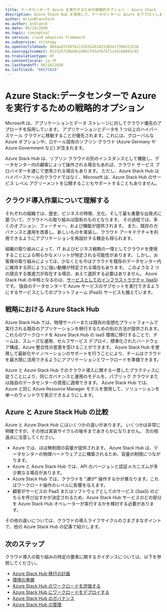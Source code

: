 ```yaml
---
title: データセンターで Azure を実行するための戦略的オプション - Azure Stack
description: Azure Stack Hub を使用して、データセンターに Azure をデプロイします。
author: BrianBlanchard
ms.author: brblanch
ms.date: 05/19/2020
ms.topic: conceptual
ms.service: cloud-adoption-framework
ms.subservice: strategy
ms.openlocfilehash: 9684ad72587b1132632a53d15385e2f396311536
ms.sourcegitcommit: 011525720bd9e2d9bcf03a76f371c4fc68092c45
ms.translationtype: HT
ms.contentlocale: ja-JP
ms.lasthandoff: 08/18/2020
ms.locfileid: "88575028"
---
```

# <a name="azure-stack-a-strategic-option-for-running-azure-in-your-datacenter"></a>Azure Stack:データセンターで Azure を実行するための戦略的オプション

Microsoft は、アプリケーションとデータ ストレージに対してクラウド優先のアプローチを採用しています。 アプリケーションとデータを 1 つ以上のハイパースケール クラウドに移動することが優先されます。これには、グローバルな Azure オプションや、ロケール固有のソブリン クラウド (Azure Germany や Azure Government など) が含まれます。

Azure Stack Hub は、ソブリン クラウドの別のインスタンスとして機能し、データセンター内の顧客によって操作される場合もあれば、クラウド サービス プロバイダーを通じて使用される場合もあります。 ただし、Azure Stack Hub はハイパースケールのクラウドではなく、Microsoft は、Azure Stack Hub のサービス レベル アグリーメントを公開することもサポートすることもありません。

## <a name="understand-your-cloud-journey"></a>クラウド導入作業について理解する

それぞれの組織では、歴史、ビジネスの特徴、文化、そして最も重要な出発点に基づいて、クラウドへの取り組みは固有のものとなります。 その過程では、多くのオプション、フィーチャー、および機能が提供されます。 また、既存のガバナンスと運用を改善し、新しいものを実装し、クラウド アーキテクチャを利用できるようにアプリケーションを再設計する機会も得られます。

組織の取り組みによって、IT およびビジネス戦略の一環としてクラウドを使用することによる明らかなメリットが特定される可能性があります。 しかし、お客様の取り組みによっては、少なくとも今はクラウドを既存のデータセンター内に維持する同じように強い動機が特定される場合もあります。 このような 2 つの競合する推進力が存在する場合、あえて選択する必要はありません。 Azure Stack Hub の中核となるのは、[サービスとしてのインフラストラクチャ (IaaS)](https://azure.microsoft.com/blog/azure-stack-iaas-part-one) です。 独自のデータセンターで Azure サービスのサブセットを実行できるようにするサービスとしてのプラットフォーム (PaaS) サービスも備えています。

## <a name="azure-stack-hub-in-your-strategy"></a>戦略における Azure Stack Hub

Azure Stack Hub では、物理サーバーまたは既存の仮想化プラットフォームで実行される既存のアプリケーションを移行するための別の方法が提供されます。 これらのワークロードを Azure Stack Hub の IaaS 環境に移行することで、チームは、スムーズな運用、セルフサービス デプロイ、標準化されたハードウェア構成、Azure 整合性の恩恵を受けることができます。 Azure Stack Hub を使用して最新化やイノベーションのサポートを行うことにより、チームはクラウドを最大限に活用できるようにアプリケーションとワークロードを準備できます。

Azure と Azure Stack Hub でのクラウド導入に関する一貫したプラクティスに従うことにより、同じガバナンスと運用のモデルを、パブリック クラウドまたは独自のデータセンターの資産に適用できます。 Azure Stack Hub では、Azure と同じ Azure Resource Manager モデルを使用して、ソリューションを単一のウィンドウで表示できるようにします。

## <a name="compare-azure-with-azure-stack-hub"></a>Azure と Azure Stack Hub の比較

Azure と Azure Stack Hub にはいくつかの違いがあります。 いくつかは非常に明確ですが、その他は実装サイクルの後半まであきらかになりません。 次の相違点に注意してください。

- Azure では、ほぼ無制限の容量が提供されます。 Azure Stack Hub は、データセンターの物理ハードウェア上に構築されるため、容量の制限につながります。
- Azure と Azure Stack Hub では、API のバージョンと認証メカニズムが多少異なる場合があります。
- Azure Stack Hub では、クラウドを "_誰が_" 操作するかが異なります。これはワークロード操作のレベルに影響を与えます。
- 顧客がサービスの PaaS またはソフトウェアとしてのサービス (SaaS) のどちらを呼び出すかが決定されるため、Azure Stack Hub サービスのどの部分を Azure Stack Hub オペレーターが実行するかを検討する必要があります。

その他の違いについては、クラウドの導入ライフサイクルのさまざまなポイントで、他の Azure Stack Hub の記事で紹介します。

## <a name="next-steps"></a>次のステップ

クラウド導入の取り組みの特定の要素に関するガイダンスについては、以下を参照してください。

- [Azure Stack Hub 移行の計画](./plan.md)
- [環境の準備](./ready.md)
- [Azure Stack Hub のワークロードを評価する](./migrate-assess.md)
- [Azure Stack Hub にワークロードをデプロイする](./migrate-deploy.md)
- [Azure Stack Hub のガバナンス](./govern.md)
- [Azure Stack Hub の管理](./manage.md)
